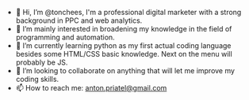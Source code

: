 - 👋 Hi, I’m @tonchees, I'm a professional digital marketer with a strong background in PPC and web analytics.
- 👀 I’m mainly interested in broadening my knowledge in the field of programming and automation.
- 🌱 I’m currently learning python as my first actual coding language besides some HTML/CSS basic knowledge. Next on the menu will probably be JS.
- 💞️ I’m looking to collaborate on anything that will let me improve my coding skills.
- 📫 How to reach me: anton.priatel@gmail.com

<!---
tonchees/tonchees is a ✨ special ✨ repository because its `README.md` (this file) appears on your GitHub profile.
You can click the Preview link to take a look at your changes.
--->
